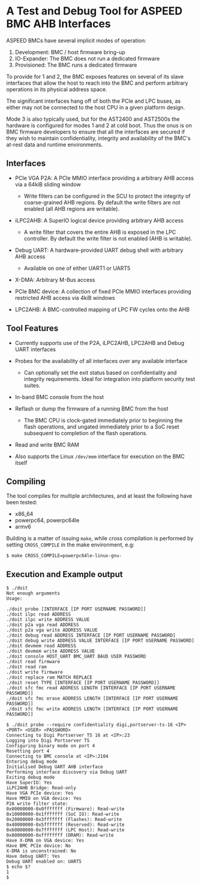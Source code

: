 # A Test and Debug Tool for ASPEED BMC AHB Interfaces

ASPEED BMCs have several implicit modes of operation:

1. Development: BMC / host firmware bring-up
2. IO-Expander: The BMC does not run a dedicated firmware
3. Provisioned: The BMC runs a dedicated firmware

To provide for 1 and 2, the BMC exposes features on several of its slave
interfaces that allow the host to reach into the BMC and perform arbitrary
operations in its physical address space.

The significant interfaces hang off of both the PCIe and LPC buses, as either
may not be connected to the host CPU in a given platform design.

Mode 3 is also typically used, but for the AST2400 and AST2500s the hardware is
configured for modes 1 and 2 at cold boot. Thus the onus is on BMC firmware
developers to ensure that all the interfaces are secured if they wish to
maintain confidentiality, integrity and availability of the BMC's at-rest data
and runtime environments.

## Interfaces

* PCIe VGA P2A: A PCIe MMIO interface providing a arbitrary AHB access via a
  64kiB sliding window

  * Write filters can be configured in the SCU to protect the integrity of
    coarse-grained AHB regions. By default the write filters are not enabled
    (all AHB regions are writable).

* iLPC2AHB: A SuperIO logical device providing arbitrary AHB access

  * A write filter that covers the entire AHB is exposed in the LPC controller.
    By default the write filter is not enabled (AHB is writable).

* Debug UART: A hardware-provided UART debug shell with arbitrary AHB access

  * Available on one of either UART1 or UART5

* X-DMA: Arbitrary M-Bus access

* PCIe BMC device: A collection of fixed PCIe MMIO interfaces providing
  restricted AHB access via 4kiB windows

* LPC2AHB: A BMC-controlled mapping of LPC FW cycles onto the AHB

## Tool Features

* Currently supports use of the P2A, iLPC2AHB, LPC2AHB and Debug UART interfaces

* Probes for the availability of all interfaces over any available interface

  * Can optionally set the exit status based on confidentiality and integrity
    requirements. Ideal for integration into platform security test suites.

* In-band BMC console from the host

* Reflash or dump the firmware of a running BMC from the host

  * The BMC CPU is clock-gated immediately prior to beginning the flash
    operations, and ungated immediately prior to a SoC reset subsequent to
    completion of the flash operations.

* Read and write BMC RAM

* Also supports the Linux `/dev/mem` interface for execution on the BMC itself

## Compiling

The tool compiles for multiple architectures, and at least the following have
been tested:

* x86_64
* powerpc64, powerpc64le
* armv6

Building is a matter of issuing `make`, while cross compilation is performed by
setting `CROSS_COMPILE` in the make environment, e.g:

```
$ make CROSS_COMPILE=powerpc64le-linux-gnu-
```

## Execution and Example output

```
$ ./doit
Not enough arguments
Usage:

./doit probe [INTERFACE [IP PORT USERNAME PASSWORD]]
./doit ilpc read ADDRESS
./doit ilpc write ADDRESS VALUE
./doit p2a vga read ADDRESS
./doit p2a vga write ADDRESS VALUE
./doit debug read ADDRESS INTERFACE [IP PORT USERNAME PASSWORD]
./doit debug write ADDRESS VALUE INTERFACE [IP PORT USERNAME PASSWORD]
./doit devmem read ADDRESS
./doit devmem write ADDRESS VALUE
./doit console HOST_UART BMC_UART BAUD USER PASSWORD
./doit read firmware
./doit read ram
./doit write firmware
./doit replace ram MATCH REPLACE
./doit reset TYPE [INTERFACE [IP PORT USERNAME PASSWORD]]
./doit sfc fmc read ADDRESS LENGTH [INTERFACE [IP PORT USERNAME PASSWORD]]
./doit sfc fmc erase ADDRESS LENGTH [INTERFACE [IP PORT USERNAME PASSWORD]]
./doit sfc fmc write ADDRESS LENGTH [INTERFACE [IP PORT USERNAME PASSWORD]]
```

```
$ ./doit probe --require confidentiality digi,portserver-ts-16 <IP> <PORT> <USER> <PASSWORD>
Connecting to Digi Portserver TS 16 at <IP>:23
Logging into Digi Portserver TS
Configuring binary mode on port 4
Resetting port 4
Connecting to BMC console at <IP>:2104
Entering debug mode
Initialised Debug UART AHB interface
Performing interface discovery via Debug UART
Exiting debug mode
Have SuperIO: Yes
iLPC2AHB Bridge: Read-only
Have VGA PCIe device: Yes
Have MMIO on VGA device: Yes
P2A write filter state:
0x00000000-0x0fffffff (Firmware): Read-write
0x10000000-0x1fffffff (SoC IO): Read-write
0x20000000-0x3fffffff (Flashes): Read-write
0x40000000-0x5fffffff (Reserved): Read-write
0x60000000-0x7fffffff (LPC Host): Read-write
0x80000000-0xffffffff (DRAM): Read-write
Have X-DMA on VGA device: Yes
Have BMC PCIe device: No
X-DMA is unconstrained: No
Have debug UART: Yes
Debug UART enabled on: UART5
$ echo $?
1
$
```
